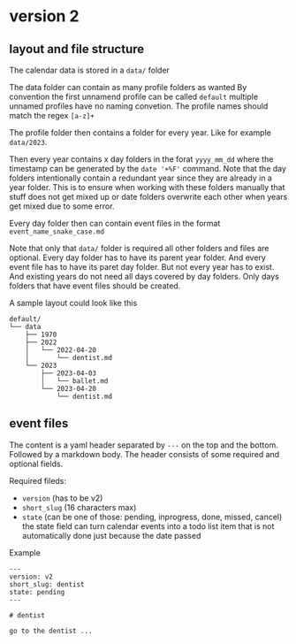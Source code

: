 # version 2

## layout and file structure

The calendar data is stored in a `data/` folder

The data folder can contain as many profile folders as wanted
By convention the first unnamend profile can be called `default`
multiple unnamed profiles have no naming convetion.
The profile names should match the regex `[a-z]+`

The profile folder then contains a folder for every year.
Like for example `data/2023`.

Then every year contains x day folders in the forat
`yyyy_mm_dd` where the timestamp can be generated by the `date '+%F'` command.
Note that the day folders intentionally contain a redundant year since they are already in
a year folder. This is to ensure when working with these folders manually that stuff does not
get mixed up or date folders overwrite each other when years get mixed due to some error.

Every day folder then can contain event files in the format `event_name_snake_case.md`

Note that only that `data/` folder is required all other folders and files are optional.
Every day folder has to have its parent year folder. And every event file has to have its paret day folder.
But not every year has to exist.
And existing years do not need all days covered by day folders. Only days folders that have event files
should be created.


A sample layout could look like this

```
default/
└── data
    ├── 1970
    ├── 2022
    │   └── 2022-04-20
    │       └── dentist.md
    └── 2023
        ├── 2023-04-03
        │   └── ballet.md
        └── 2023-04-20
            └── dentist.md
```

## event files

The content is a yaml header separated by ``---`` on the top and the bottom. Followed by a markdown body.
The header consists of some required and optional fields.

Required fileds:
 - `version` (has to be v2)
 - `short_slug` (16 characters max)
 - `state` (can be one of those: pending, inprogress, done, missed, cancel)
   the state field can turn calendar events into a todo list item
   that is not automatically done just because the date passed

Example

```
---
version: v2
short_slug: dentist
state: pending
---

# dentist

go to the dentist ...
